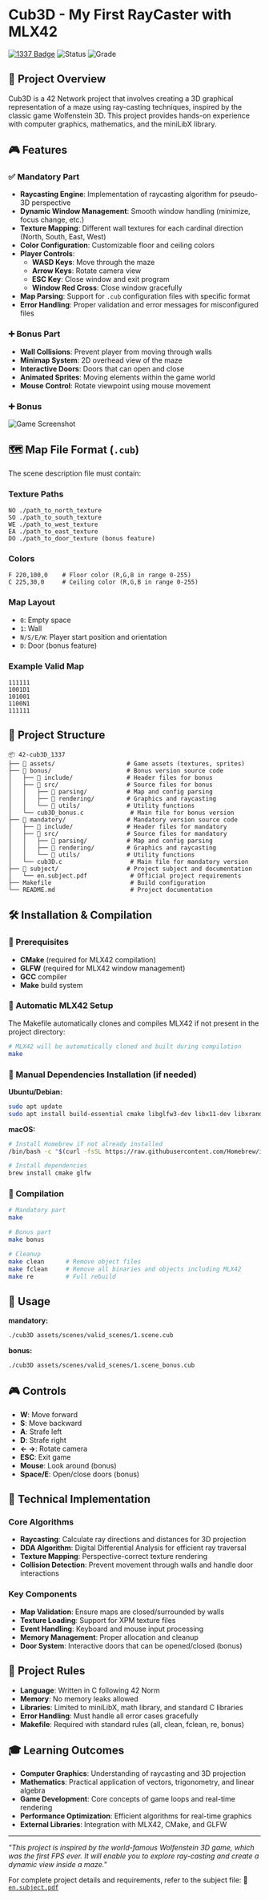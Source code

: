 # Cub3D - My First RayCaster with MLX42

[![1337 Badge](https://img.shields.io/badge/1337-Project-blue)](https://www.42network.org/)
![Status](https://img.shields.io/badge/Status-Completed-brightgreen)
![Grade](https://img.shields.io/badge/Grade-125%2F100-success)

## 📜 Project Overview

Cub3D is a 42 Network project that involves creating a 3D graphical representation of a maze using ray-casting techniques, inspired by the classic game Wolfenstein 3D. This project provides hands-on experience with computer graphics, mathematics, and the miniLibX library.

## 🎮 Features

### ✅ Mandatory Part

- **Raycasting Engine**: Implementation of raycasting algorithm for pseudo-3D perspective
- **Dynamic Window Management**: Smooth window handling (minimize, focus change, etc.)
- **Texture Mapping**: Different wall textures for each cardinal direction (North, South, East, West)
- **Color Configuration**: Customizable floor and ceiling colors
- **Player Controls**:
  - **WASD Keys**: Move through the maze
  - **Arrow Keys**: Rotate camera view
  - **ESC Key**: Close window and exit program
  - **Window Red Cross**: Close window gracefully
- **Map Parsing**: Support for `.cub` configuration files with specific format
- **Error Handling**: Proper validation and error messages for misconfigured files

### ➕ Bonus Part

- **Wall Collisions**: Prevent player from moving through walls
- **Minimap System**: 2D overhead view of the maze
- **Interactive Doors**: Doors that can open and close
- **Animated Sprites**: Moving elements within the game world
- **Mouse Control**: Rotate viewpoint using mouse movement

### ➕ Bonus

![Game Screenshot](assets/video.gif)  

## 🗺️ Map File Format (`.cub`)

The scene description file must contain:

### Texture Paths
```
NO ./path_to_north_texture
SO ./path_to_south_texture  
WE ./path_to_west_texture
EA ./path_to_east_texture
DO ./path_to_door_texture (bonus feature)
```

### Colors
```
F 220,100,0    # Floor color (R,G,B in range 0-255)
C 225,30,0     # Ceiling color (R,G,B in range 0-255)
```

### Map Layout
- `0`: Empty space
- `1`: Wall
- `N/S/E/W`: Player start position and orientation
- `D`: Door (bonus feature)

### Example Valid Map
```
111111
1001D1
101001
1100N1
111111
```

## 📂 Project Structure

```plaintext
📦 42-cub3D_1337
├── 📂 assets/                    # Game assets (textures, sprites)
├── 📂 bonus/                     # Bonus version source code
│   ├── 📂 include/               # Header files for bonus
│   ├── 📂 src/                   # Source files for bonus
│   │   ├── 📂 parsing/           # Map and config parsing
│   │   ├── 📂 rendering/         # Graphics and raycasting
│   │   └── 📂 utils/             # Utility functions
│   └── cub3D_bonus.c             # Main file for bonus version
├── 📂 mandatory/                 # Mandatory version source code
│   ├── 📂 include/               # Header files for mandatory
│   ├── 📂 src/                   # Source files for mandatory
│   │   ├── 📂 parsing/           # Map and config parsing
│   │   ├── 📂 rendering/         # Graphics and raycasting
│   │   └── 📂 utils/             # Utility functions
│   └── cub3D.c                   # Main file for mandatory version
├── 📂 subject/                   # Project subject and documentation
│   └── en.subject.pdf            # Official project requirements
├── Makefile                      # Build configuration
└── README.md                     # Project documentation
```

## 🛠️ Installation & Compilation

### 📌 Prerequisites
- **CMake** (required for MLX42 compilation)
- **GLFW** (required for MLX42 window management)
- **GCC** compiler
- **Make** build system

### 📌 Automatic MLX42 Setup
The Makefile automatically clones and compiles MLX42 if not present in the project directory:

```bash
# MLX42 will be automatically cloned and built during compilation
make
```

### 📌 Manual Dependencies Installation (if needed)

**Ubuntu/Debian:**
```bash
sudo apt update
sudo apt install build-essential cmake libglfw3-dev libx11-dev libxrandr-dev libxinerama-dev libxcursor-dev libxi-dev
```

**macOS:**
```bash
# Install Homebrew if not already installed
/bin/bash -c "$(curl -fsSL https://raw.githubusercontent.com/Homebrew/install/HEAD/install.sh)"

# Install dependencies
brew install cmake glfw
```

### 📌 Compilation

```bash
# Mandatory part
make

# Bonus part
make bonus

# Cleanup
make clean      # Remove object files
make fclean     # Remove all binaries and objects including MLX42
make re         # Full rebuild
```

## 🎯 Usage

**mandatory:**
```bash
./cub3D assets/scenes/valid_scenes/1.scene.cub
```

**bonus:**
```bash
./cub3D assets/scenes/valid_scenes/1.scene_bonus.cub
```

## 🎮 Controls

- **W**: Move forward
- **S**: Move backward  
- **A**: Strafe left
- **D**: Strafe right
- **← →**: Rotate camera
- **ESC**: Exit game
- **Mouse**: Look around (bonus)
- **Space/E**: Open/close doors (bonus)

## 🔧 Technical Implementation

### Core Algorithms
- **Raycasting**: Calculate ray directions and distances for 3D projection
- **DDA Algorithm**: Digital Differential Analysis for efficient ray traversal
- **Texture Mapping**: Perspective-correct texture rendering
- **Collision Detection**: Prevent movement through walls and handle door interactions

### Key Components
- **Map Validation**: Ensure maps are closed/surrounded by walls
- **Texture Loading**: Support for XPM texture files
- **Event Handling**: Keyboard and mouse input processing
- **Memory Management**: Proper allocation and cleanup
- **Door System**: Interactive doors that can be opened/closed (bonus)

## 📏 Project Rules

- **Language**: Written in C following 42 Norm
- **Memory**: No memory leaks allowed
- **Libraries**: Limited to miniLibX, math library, and standard C libraries
- **Error Handling**: Must handle all error cases gracefully
- **Makefile**: Required with standard rules (all, clean, fclean, re, bonus)

## 🎓 Learning Outcomes

- **Computer Graphics**: Understanding of raycasting and 3D projection
- **Mathematics**: Practical application of vectors, trigonometry, and linear algebra
- **Game Development**: Core concepts of game loops and real-time rendering
- **Performance Optimization**: Efficient algorithms for real-time graphics
- **External Libraries**: Integration with MLX42, CMake, and GLFW

---

*"This project is inspired by the world-famous Wolfenstein 3D game, which was the first FPS ever. It will enable you to explore ray-casting and create a dynamic view inside a maze."*

For complete project details and requirements, refer to the subject file:
📄 [`en.subject.pdf`](https://github.com/Redadaghouj/42-cub3D_1337/blob/main/subject/en.subject.pdf)
